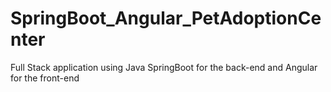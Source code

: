 # SpringBoot_Angular_PetAdoptionCenter
Full Stack application using Java SpringBoot for the back-end and Angular for the front-end
